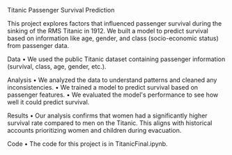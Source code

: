 Titanic Passenger Survival Prediction

This project explores factors that influenced passenger survival during the sinking of the
RMS Titanic in 1912. We built a model to predict survival based on information like age,
gender, and class (socio-economic status) from passenger data.

Data
• We used the public Titanic dataset containing passenger information (survival,
class, age, gender, etc.).

Analysis
• We analyzed the data to understand patterns and cleaned any inconsistencies.
• We trained a model to predict survival based on passenger features.
• We evaluated the model's performance to see how well it could predict survival.

Results
• Our analysis confirms that women had a significantly higher survival rate
compared to men on the Titanic. This aligns with historical accounts prioritizing
women and children during evacuation.

Code
• The code for this project is in TitanicFinal.ipynb.
